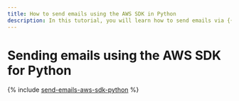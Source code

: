 ```yaml
---
title: How to send emails using the AWS SDK in Python
description: In this tutorial, you will learn how to send emails via {{ postbox-full-name }} using the AWS SDK for Python.
---
```


# Sending emails using the AWS SDK for Python

{% include [send-emails-aws-sdk-python](../../_tutorials/serverless/send-emails-aws-sdk-python.md) %}

